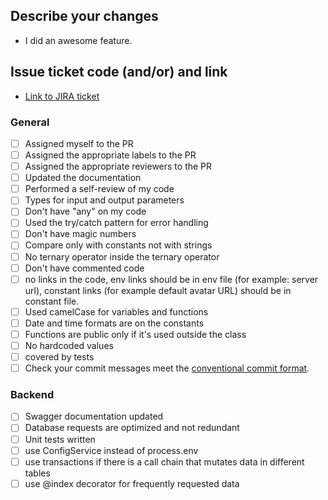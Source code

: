 ## Describe your changes

- I did an awesome feature.

## Issue ticket code (and/or) and link

- [Link to JIRA ticket](#https://ticket-url)

### **General**

- [ ] Assigned myself to the PR
- [ ] Assigned the appropriate labels to the PR
- [ ] Assigned the appropriate reviewers to the PR
- [ ] Updated the documentation
- [ ] Performed a self-review of my code
- [ ] Types for input and output parameters
- [ ] Don't have "any" on my code
- [ ] Used the try/catch pattern for error handling
- [ ] Don't have magic numbers
- [ ] Compare only with constants not with strings
- [ ] No ternary operator inside the ternary operator
- [ ] Don't have commented code
- [ ] no links in the code, env links should be in env file (for example: server url), constant links (for example default avatar URL) should be in constant file.
- [ ] Used camelCase for variables and functions
- [ ] Date and time formats are on the constants
- [ ] Functions are public only if it's used outside the class
- [ ] No hardcoded values
- [ ] covered by tests
- [ ] Check your commit messages meet the [conventional commit format](https://www.conventionalcommits.org/en/v1.0.0/).

### Backend

- [ ] Swagger documentation updated
- [ ] Database requests are optimized and not redundant
- [ ] Unit tests written
- [ ] use ConfigService instead of process.env
- [ ] use transactions if there is a call chain that mutates data in different tables
- [ ] use @index decorator for frequently requested data
